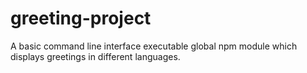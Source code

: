 # greeting-project
A basic command line interface executable global npm module which displays greetings in different languages.
